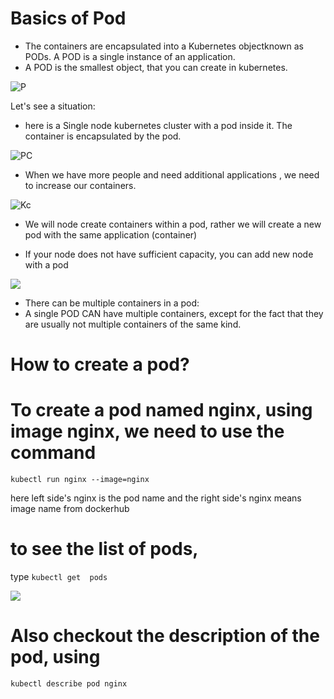 # Basics of Pod

- The containers are encapsulated into a Kubernetes objectknown as PODs. A POD is a single instance of an application. 
- A POD is the smallest object, that you can create in kubernetes.

![P](https://res.cloudinary.com/practicaldev/image/fetch/s--nAI7sn-8--/c_limit%2Cf_auto%2Cfl_progressive%2Cq_auto%2Cw_880/https://dev-to-uploads.s3.amazonaws.com/uploads/articles/uq0dizyr4ohbo7cs5k5h.png)

Let's see a situation:
- here is a Single node kubernetes cluster with a pod inside it. The container is encapsulated by the pod.


![PC](https://res.cloudinary.com/practicaldev/image/fetch/s--Qwk4gqMM--/c_limit%2Cf_auto%2Cfl_progressive%2Cq_auto%2Cw_880/https://dev-to-uploads.s3.amazonaws.com/uploads/articles/5ib8k10cy8vasmmhvfa5.png)

- When we have more people and need additional applications , we need to increase our containers.

[](https://res.cloudinary.com/practicaldev/image/fetch/s--6iYFq9BN--/c_limit%2Cf_auto%2Cfl_progressive%2Cq_auto%2Cw_880/https://dev-to-uploads.s3.amazonaws.com/uploads/articles/9ozi23w4fyfnh9qdrnn9.png)

![Kc](https://res.cloudinary.com/practicaldev/image/fetch/s--hXH_kTk8--/c_limit%2Cf_auto%2Cfl_progressive%2Cq_auto%2Cw_880/https://dev-to-uploads.s3.amazonaws.com/uploads/articles/pa7zsyh8byr1aveabnnn.png)

- We will node create containers within a pod, rather we will create a new pod with the same application (container)

- If your node does not have sufficient capacity, you can add new node with a pod

![](https://res.cloudinary.com/practicaldev/image/fetch/s--HkeXeX-5--/c_limit%2Cf_auto%2Cfl_progressive%2Cq_auto%2Cw_880/https://dev-to-uploads.s3.amazonaws.com/uploads/articles/ha48s3mbg3dywa20qvzn.png)

- There can be multiple containers in a pod:
- A single POD CAN have multiple containers, except for the fact that they are usually not multiple containers of the same kind.


# How to create a pod? 

# To create a pod named nginx, using image nginx, we need to use the command
```kubectl run nginx --image=nginx ```

here left side's nginx is the pod name and the right side's nginx means image name from dockerhub

# to see the list of pods,
type
```kubectl get  pods```

![](https://res.cloudinary.com/practicaldev/image/fetch/s--s_eVoAZe--/c_limit%2Cf_auto%2Cfl_progressive%2Cq_auto%2Cw_880/https://dev-to-uploads.s3.amazonaws.com/uploads/articles/td7cuu9ln4ah8d937zwj.png)



# Also checkout the description of the pod, using
 ``` kubectl describe pod nginx ```















